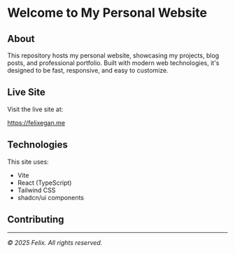 # Welcome to My Personal Website

## About

This repository hosts my personal website, showcasing my projects, blog posts, and professional portfolio. Built with modern web technologies, it's designed to be fast, responsive, and easy to customize.

## Live Site

Visit the live site at:

https://felixegan.me

## Technologies

This site uses:

- Vite
- React (TypeScript)
- Tailwind CSS
- shadcn/ui components

## Contributing

---

*© 2025 Felix. All rights reserved.*